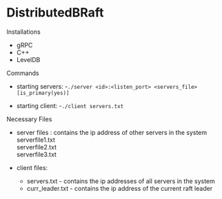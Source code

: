 # DistributedBRaft

Installations
- gRPC
- C++
- LevelDB

Commands
- starting servers:
  -`./server <id>:<listen_port> <servers_file> [is_primary(yes)]`

- starting client:
  -`./client servers.txt`

Necessary Files
- server files : contains the ip address of other servers in the system <br>
    serverfile1.txt <br>
    serverfile2.txt <br>
    serverfile3.txt <br>
  
- client files:
  - servers.txt - contains the ip addresses of all servers in the system <br>
  - curr_leader.txt - contains the ip address of the current raft leader
